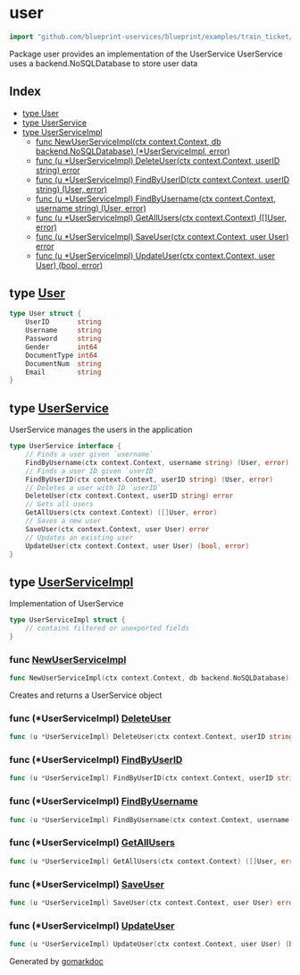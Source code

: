 <!-- Code generated by gomarkdoc. DO NOT EDIT -->

# user

```go
import "github.com/blueprint-uservices/blueprint/examples/train_ticket/workflow/user"
```

Package user provides an implementation of the UserService UserService uses a backend.NoSQLDatabase to store user data

## Index

- [type User](<#User>)
- [type UserService](<#UserService>)
- [type UserServiceImpl](<#UserServiceImpl>)
  - [func NewUserServiceImpl\(ctx context.Context, db backend.NoSQLDatabase\) \(\*UserServiceImpl, error\)](<#NewUserServiceImpl>)
  - [func \(u \*UserServiceImpl\) DeleteUser\(ctx context.Context, userID string\) error](<#UserServiceImpl.DeleteUser>)
  - [func \(u \*UserServiceImpl\) FindByUserID\(ctx context.Context, userID string\) \(User, error\)](<#UserServiceImpl.FindByUserID>)
  - [func \(u \*UserServiceImpl\) FindByUsername\(ctx context.Context, username string\) \(User, error\)](<#UserServiceImpl.FindByUsername>)
  - [func \(u \*UserServiceImpl\) GetAllUsers\(ctx context.Context\) \(\[\]User, error\)](<#UserServiceImpl.GetAllUsers>)
  - [func \(u \*UserServiceImpl\) SaveUser\(ctx context.Context, user User\) error](<#UserServiceImpl.SaveUser>)
  - [func \(u \*UserServiceImpl\) UpdateUser\(ctx context.Context, user User\) \(bool, error\)](<#UserServiceImpl.UpdateUser>)


<a name="User"></a>
## type [User](<https://github.com/Blueprint-uServices/blueprint/blob/main/examples/train_ticket/workflow/user/data.go#L3-L11>)



```go
type User struct {
    UserID       string
    Username     string
    Password     string
    Gender       int64
    DocumentType int64
    DocumentNum  string
    Email        string
}
```

<a name="UserService"></a>
## type [UserService](<https://github.com/Blueprint-uServices/blueprint/blob/main/examples/train_ticket/workflow/user/userService.go#L14-L27>)

UserService manages the users in the application

```go
type UserService interface {
    // Finds a user given `username`
    FindByUsername(ctx context.Context, username string) (User, error)
    // Finds a user ID given `userID`
    FindByUserID(ctx context.Context, userID string) (User, error)
    // Deletes a user with ID `userID`
    DeleteUser(ctx context.Context, userID string) error
    // Gets all users
    GetAllUsers(ctx context.Context) ([]User, error)
    // Saves a new user
    SaveUser(ctx context.Context, user User) error
    // Updates an existing user
    UpdateUser(ctx context.Context, user User) (bool, error)
}
```

<a name="UserServiceImpl"></a>
## type [UserServiceImpl](<https://github.com/Blueprint-uServices/blueprint/blob/main/examples/train_ticket/workflow/user/userService.go#L30-L32>)

Implementation of UserService

```go
type UserServiceImpl struct {
    // contains filtered or unexported fields
}
```

<a name="NewUserServiceImpl"></a>
### func [NewUserServiceImpl](<https://github.com/Blueprint-uServices/blueprint/blob/main/examples/train_ticket/workflow/user/userService.go#L35>)

```go
func NewUserServiceImpl(ctx context.Context, db backend.NoSQLDatabase) (*UserServiceImpl, error)
```

Creates and returns a UserService object

<a name="UserServiceImpl.DeleteUser"></a>
### func \(\*UserServiceImpl\) [DeleteUser](<https://github.com/Blueprint-uServices/blueprint/blob/main/examples/train_ticket/workflow/user/userService.go#L81>)

```go
func (u *UserServiceImpl) DeleteUser(ctx context.Context, userID string) error
```



<a name="UserServiceImpl.FindByUserID"></a>
### func \(\*UserServiceImpl\) [FindByUserID](<https://github.com/Blueprint-uServices/blueprint/blob/main/examples/train_ticket/workflow/user/userService.go#L39>)

```go
func (u *UserServiceImpl) FindByUserID(ctx context.Context, userID string) (User, error)
```



<a name="UserServiceImpl.FindByUsername"></a>
### func \(\*UserServiceImpl\) [FindByUsername](<https://github.com/Blueprint-uServices/blueprint/blob/main/examples/train_ticket/workflow/user/userService.go#L60>)

```go
func (u *UserServiceImpl) FindByUsername(ctx context.Context, username string) (User, error)
```



<a name="UserServiceImpl.GetAllUsers"></a>
### func \(\*UserServiceImpl\) [GetAllUsers](<https://github.com/Blueprint-uServices/blueprint/blob/main/examples/train_ticket/workflow/user/userService.go#L94>)

```go
func (u *UserServiceImpl) GetAllUsers(ctx context.Context) ([]User, error)
```



<a name="UserServiceImpl.SaveUser"></a>
### func \(\*UserServiceImpl\) [SaveUser](<https://github.com/Blueprint-uServices/blueprint/blob/main/examples/train_ticket/workflow/user/userService.go#L111>)

```go
func (u *UserServiceImpl) SaveUser(ctx context.Context, user User) error
```



<a name="UserServiceImpl.UpdateUser"></a>
### func \(\*UserServiceImpl\) [UpdateUser](<https://github.com/Blueprint-uServices/blueprint/blob/main/examples/train_ticket/workflow/user/userService.go#L119>)

```go
func (u *UserServiceImpl) UpdateUser(ctx context.Context, user User) (bool, error)
```



Generated by [gomarkdoc](<https://github.com/princjef/gomarkdoc>)
